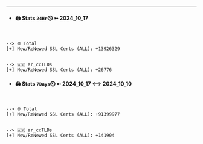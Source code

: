 

---
- #### 🖨️ **Stats** `24Hr`⏲️ ➼ 2024_10_17
```console


--> 🌐 Total
[+] New/ReNewed SSL Certs (ALL): +13926329


--> 🇦🇷 ar_ccTLDs
[+] New/ReNewed SSL Certs (ALL): +26776

```

- #### 🖨️ **Stats** `7Days`⏲️ ➼ 2024_10_17 <--> 2024_10_10
```console


--> 🌐 Total
[+] New/ReNewed SSL Certs (ALL): +91399977


--> 🇦🇷 ar_ccTLDs
[+] New/ReNewed SSL Certs (ALL): +141904

```

